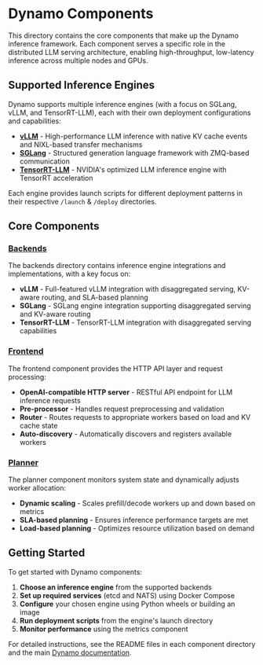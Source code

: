 <!--
SPDX-FileCopyrightText: Copyright (c) 2024-2025 NVIDIA CORPORATION & AFFILIATES. All rights reserved.
SPDX-License-Identifier: Apache-2.0

Licensed under the Apache License, Version 2.0 (the "License");
you may not use this file except in compliance with the License.
You may obtain a copy of the License at

https://www.apache.org/licenses/LICENSE-2.0

Unless required by applicable law or agreed to in writing, software
distributed under the License is distributed on an "AS IS" BASIS,
WITHOUT WARRANTIES OR CONDITIONS OF ANY KIND, either express or implied.
See the License for the specific language governing permissions and
limitations under the License.
-->

# Dynamo Components

This directory contains the core components that make up the Dynamo inference framework. Each component serves a specific role in the distributed LLM serving architecture, enabling high-throughput, low-latency inference across multiple nodes and GPUs.

## Supported Inference Engines

Dynamo supports multiple inference engines (with a focus on SGLang, vLLM, and TensorRT-LLM), each with their own deployment configurations and capabilities:

- **[vLLM](/docs/backends/vllm/README.md)** - High-performance LLM inference with native KV cache events and NIXL-based transfer mechanisms
- **[SGLang](/docs/backends/sglang/README.md)** - Structured generation language framework with ZMQ-based communication
- **[TensorRT-LLM](backends/trtllm/README.md)** - NVIDIA's optimized LLM inference engine with TensorRT acceleration

Each engine provides launch scripts for different deployment patterns in their respective `/launch` & `/deploy` directories.

## Core Components

### [Backends](src/dynamo/)

The backends directory contains inference engine integrations and implementations, with a key focus on:

- **vLLM** - Full-featured vLLM integration with disaggregated serving, KV-aware routing, and SLA-based planning
- **SGLang** - SGLang engine integration supporting disaggregated serving and KV-aware routing
- **TensorRT-LLM** - TensorRT-LLM integration with disaggregated serving capabilities


### [Frontend](src/dynamo/frontend/)

The frontend component provides the HTTP API layer and request processing:

- **OpenAI-compatible HTTP server** - RESTful API endpoint for LLM inference requests
- **Pre-processor** - Handles request preprocessing and validation
- **Router** - Routes requests to appropriate workers based on load and KV cache state
- **Auto-discovery** - Automatically discovers and registers available workers

### [Planner](src/dynamo/planner/)

The planner component monitors system state and dynamically adjusts worker allocation:

- **Dynamic scaling** - Scales prefill/decode workers up and down based on metrics
- **SLA-based planning** - Ensures inference performance targets are met
- **Load-based planning** - Optimizes resource utilization based on demand

## Getting Started

To get started with Dynamo components:

1. **Choose an inference engine** from the supported backends
2. **Set up required services** (etcd and NATS) using Docker Compose
3. **Configure** your chosen engine using Python wheels or building an image
4. **Run deployment scripts** from the engine's launch directory
5. **Monitor performance** using the metrics component

For detailed instructions, see the README files in each component directory and the main [Dynamo documentation](../docs/).
